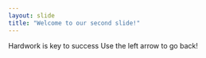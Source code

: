 ```yaml
---
layout: slide
title: "Welcome to our second slide!"
---
```

Hardwork is key to success
Use the left arrow to go back!
